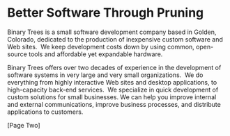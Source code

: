 # Better Software Through Pruning

Binary Trees is a small software development company based in Golden, Colorado, dedicated to the
production of inexpensive custom software and Web sites.&nbsp; We keep development
costs down by using common, open-source tools and affordable yet
expandable hardware.


Binary Trees offers over two decades of experience in the development of software
systems in very large and very small organizations.&nbsp; We do everything from highly interactive Web sites and desktop applications, to high-capacity back-end services.&nbsp; We specialize in
quick development of custom solutions for small businesses. We can help
you improve internal and external communications, improve business
processes, and distribute applications to customers.

[Page Two]
